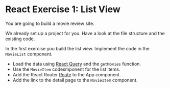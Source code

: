 # React Exercise 1: List View

You are going to build a movie review site.

We already set up a project for you. Have a look at the
file structure and the existing code.


In the first exercise you build the list view.
Implement the code in the `MovieList` component.

- Load the data using [React Query](https://react-query.tanstack.com/gui/queries) and the `getMovies` function.
- Use the `MovieItem` codesmponent for the list items.
- Add the React Router [Route](https://reactrouter.com/web/example/basic) to the App component.
- Add the link to the detail page to the `MovieItem` component.
